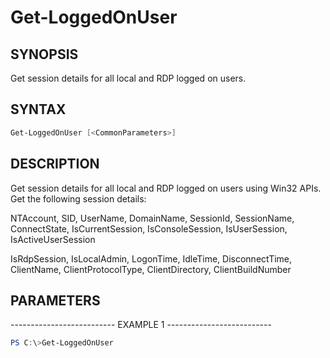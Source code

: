 Get-LoggedOnUser
================

SYNOPSIS
--------

Get session details for all local and RDP logged on users.

SYNTAX
------

```powershell
Get-LoggedOnUser [<CommonParameters>]
```

DESCRIPTION
-----------

Get session details for all local and RDP logged on users using Win32
APIs. Get the following session details:

NTAccount, SID, UserName, DomainName, SessionId, SessionName,
ConnectState, IsCurrentSession, IsConsoleSession, IsUserSession,
IsActiveUserSession

IsRdpSession, IsLocalAdmin, LogonTime, IdleTime, DisconnectTime,
ClientName, ClientProtocolType, ClientDirectory, ClientBuildNumber

PARAMETERS
----------
-------------------------- EXAMPLE 1 --------------------------

```powershell
PS C:\>Get-LoggedOnUser
```
